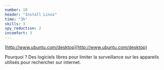 ```yaml
---
number: 10
header: "Install Linux"
time: "3h"
skills: 3
spy_reduction: 2
incomfort: 3
---
```

[http://www.ubuntu.com/desktop](http://www.ubuntu.com/desktop)

Pourquoi ? Des logiciels libres pour limiter la surveillance sur les appareils utilisés pour rechercher sur internet.               
